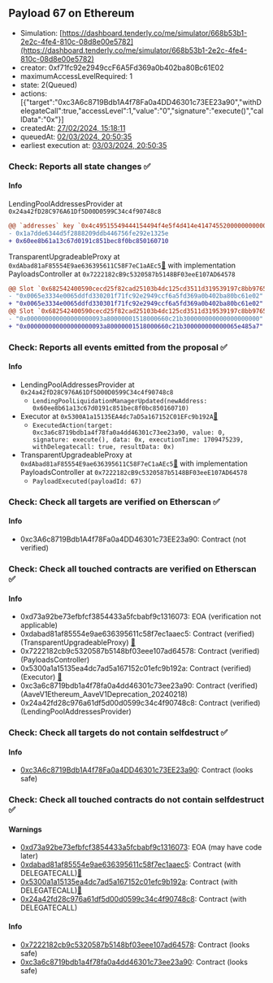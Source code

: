 ## Payload 67 on Ethereum

- Simulation: [https://dashboard.tenderly.co/me/simulator/668b53b1-2e2c-4fe4-810c-08d8e00e5782](https://dashboard.tenderly.co/me/simulator/668b53b1-2e2c-4fe4-810c-08d8e00e5782)
- creator: 0xf71fc92e2949ccF6A5Fd369a0b402ba80Bc61E02
- maximumAccessLevelRequired: 1
- state: 2(Queued)
- actions: [{"target":"0xc3A6c8719Bdb1A4f78Fa0a4DD46301c73EE23a90","withDelegateCall":true,"accessLevel":1,"value":"0","signature":"execute()","callData":"0x"}]
- createdAt: [27/02/2024, 15:18:11](https://etherscan.io/tx/0x6ddbe2aef2e1bd92455816600d4c48995876878df3e97bd0dd3bc7043a3c6812)
- queuedAt: [02/03/2024, 20:50:35](https://etherscan.io/tx/0x17cd5f389ba89ec878786b27f8d4d6b8a6ce71a9f984cde444844efe528910d4)
- earliest execution at: [03/03/2024, 20:50:35](https://www.epochconverter.com/countdown?q=1709499035)

### Check: Reports all state changes :white_check_mark:

#### Info


LendingPoolAddressesProvider at `0x24a42fD28C976A61Df5D00D0599C34c4f90748c8`
```diff
@@ `addresses` key `0x4c49515549444154494f4e5f4d414e4147455200000000000000000000000000` @@
- 0x1a7dde6344d5f2888209ddb446756fe292e1325e
+ 0x60ee8b61a13c67d0191c851bec8f0bc850160710

```

TransparentUpgradeableProxy at `0xdAbad81aF85554E9ae636395611C58F7eC1aAEc5`[:ghost:](https://github.com/bgd-labs/aave-address-book "GovernanceV3Ethereum.PAYLOADS_CONTROLLER") with implementation PayloadsController at `0x7222182cB9c5320587b5148BF03eeE107AD64578`
```diff
@@ Slot `0x682542400590cecd25f82cad25103b4dc125cd3511d319539197c8bb9765a74f` @@
- "0x0065e3334e0065ddfd330201f71fc92e2949ccf6a5fd369a0b402ba80bc61e02"
+ "0x0065e3334e0065ddfd330301f71fc92e2949ccf6a5fd369a0b402ba80bc61e02"
@@ Slot `0x682542400590cecd25f82cad25103b4dc125cd3511d319539197c8bb9765a750` @@
- "0x000000000000000000093a80000001518000660c21b300000000000000000000"
+ "0x000000000000000000093a80000001518000660c21b300000000000065e485a7"
```


### Check: Reports all events emitted from the proposal :white_check_mark:

#### Info

- LendingPoolAddressesProvider at `0x24a42fD28C976A61Df5D00D0599C34c4f90748c8`
  - `LendingPoolLiquidationManagerUpdated(newAddress: 0x60ee8b61a13c67d0191c851bec8f0bc850160710)`
- Executor at `0x5300A1a15135EA4dc7aD5a167152C01EFc9b192A`[:ghost:](https://github.com/bgd-labs/aave-address-book "AaveV2Ethereum.POOL_ADMIN, AaveV2EthereumAMM.POOL_ADMIN, AaveV3Ethereum.ACL_ADMIN, GovernanceV3Ethereum.EXECUTOR_LVL_1")
  - `ExecutedAction(target: 0xc3a6c8719bdb1a4f78fa0a4dd46301c73ee23a90, value: 0, signature: execute(), data: 0x, executionTime: 1709475239, withDelegatecall: true, resultData: 0x)`
- TransparentUpgradeableProxy at `0xdAbad81aF85554E9ae636395611C58F7eC1aAEc5`[:ghost:](https://github.com/bgd-labs/aave-address-book "GovernanceV3Ethereum.PAYLOADS_CONTROLLER") with implementation PayloadsController at `0x7222182cB9c5320587b5148BF03eeE107AD64578`
  - `PayloadExecuted(payloadId: 67)`

### Check: Check all targets are verified on Etherscan :white_check_mark:

#### Info

- 0xc3A6c8719Bdb1A4f78Fa0a4DD46301c73EE23a90: Contract (not verified) 

### Check: Check all touched contracts are verified on Etherscan :white_check_mark:

#### Info

- 0xd73a92be73efbfcf3854433a5fcbabf9c1316073: EOA (verification not applicable)
- 0xdabad81af85554e9ae636395611c58f7ec1aaec5: Contract (verified) (TransparentUpgradeableProxy) [:ghost:](https://github.com/bgd-labs/aave-address-book "GovernanceV3Ethereum.PAYLOADS_CONTROLLER")
- 0x7222182cb9c5320587b5148bf03eee107ad64578: Contract (verified) (PayloadsController) 
- 0x5300a1a15135ea4dc7ad5a167152c01efc9b192a: Contract (verified) (Executor) [:ghost:](https://github.com/bgd-labs/aave-address-book "AaveV2Ethereum.POOL_ADMIN, AaveV2EthereumAMM.POOL_ADMIN, AaveV3Ethereum.ACL_ADMIN, GovernanceV3Ethereum.EXECUTOR_LVL_1")
- 0xc3a6c8719bdb1a4f78fa0a4dd46301c73ee23a90: Contract (verified) (AaveV1Ethereum_AaveV1Deprecation_20240218) 
- 0x24a42fd28c976a61df5d00d0599c34c4f90748c8: Contract (verified) (LendingPoolAddressesProvider) 

### Check: Check all targets do not contain selfdestruct :white_check_mark:

#### Info

- [0xc3A6c8719Bdb1A4f78Fa0a4DD46301c73EE23a90](https://etherscan.io/address/0xc3A6c8719Bdb1A4f78Fa0a4DD46301c73EE23a90): Contract (looks safe)

### Check: Check all touched contracts do not contain selfdestruct :white_check_mark:

#### Warnings

- [0xd73a92be73efbfcf3854433a5fcbabf9c1316073](https://etherscan.io/address/0xd73a92be73efbfcf3854433a5fcbabf9c1316073): EOA (may have code later)
- [0xdabad81af85554e9ae636395611c58f7ec1aaec5](https://etherscan.io/address/0xdabad81af85554e9ae636395611c58f7ec1aaec5): Contract (with DELEGATECALL)[:ghost:](https://github.com/bgd-labs/aave-address-book "GovernanceV3Ethereum.PAYLOADS_CONTROLLER")
- [0x5300a1a15135ea4dc7ad5a167152c01efc9b192a](https://etherscan.io/address/0x5300a1a15135ea4dc7ad5a167152c01efc9b192a): Contract (with DELEGATECALL)[:ghost:](https://github.com/bgd-labs/aave-address-book "AaveV2Ethereum.POOL_ADMIN, AaveV2EthereumAMM.POOL_ADMIN, AaveV3Ethereum.ACL_ADMIN, GovernanceV3Ethereum.EXECUTOR_LVL_1")
- [0x24a42fd28c976a61df5d00d0599c34c4f90748c8](https://etherscan.io/address/0x24a42fd28c976a61df5d00d0599c34c4f90748c8): Contract (with DELEGATECALL)

#### Info

- [0x7222182cb9c5320587b5148bf03eee107ad64578](https://etherscan.io/address/0x7222182cb9c5320587b5148bf03eee107ad64578): Contract (looks safe)
- [0xc3a6c8719bdb1a4f78fa0a4dd46301c73ee23a90](https://etherscan.io/address/0xc3a6c8719bdb1a4f78fa0a4dd46301c73ee23a90): Contract (looks safe)

